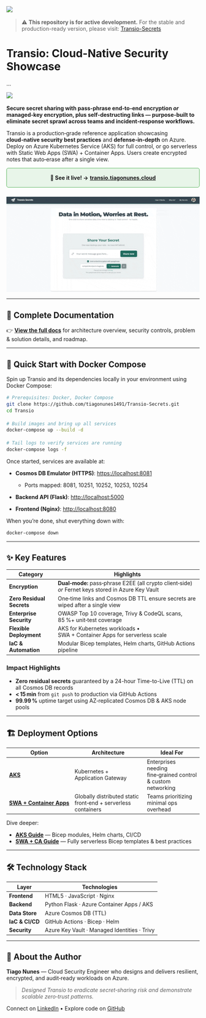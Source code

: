 [![](https://img.shields.io/badge/status-active--development-orange)](https://github.com/tiagonunes1491/Transio-Secrets)

> ⚠️ **This repository is for active development.**
> For the stable and production-ready version, please visit: [Transio-Secrets](https://github.com/tiagonunes1491/Transio-Secrets)

# Transio: Cloud-Native Security Showcase

...


[![](https://img.shields.io/badge/license-MIT-blue)](https://github.com/tiagonunes1491/Transio/blob/main/LICENSE)

**Secure secret sharing with pass‑phrase end‑to‑end encryption *or* managed‑key encryption, plus self‑destructing links — purpose‑built to eliminate secret sprawl across teams and incident‑response workflows.**

Transio is a production‑grade reference application showcasing **cloud‑native security best practices** and **defense‑in‑depth** on Azure. Deploy on Azure Kubernetes Service (AKS) for full control, or go serverless with Static Web Apps (SWA) + Container Apps. Users create encrypted notes that auto‑erase after a single view.


<div style="text-align: center; padding: 1rem; border: 1px solid #4CAF50; border-radius: 5px; margin-bottom: 1.5rem; background-color: #e8f5e9;"> <strong>👀 See it live! &rarr;</strong> <a href="https://transio.tiagonunes.cloud" target="_blank" rel="noopener"><strong>transio.tiagonunes.cloud</strong></a> </div>

![Demo of Transio](docs/demo.gif)


---

## 📖 Complete Documentation

👉 **[View the full docs](https://tiagonunes1491.github.io/Transio/)** for architecture overview, security controls, problem & solution details, and roadmap.

---

## 🚀 Quick Start with Docker Compose

Spin up Transio and its dependencies locally in your environment using Docker Compose:

```bash
# Prerequisites: Docker, Docker Compose
git clone https://github.com/tiagonunes1491/Transio-Secrets.git
cd Transio

# Build images and bring up all services
docker-compose up --build -d

# Tail logs to verify services are running
docker-compose logs -f
```

Once started, services are available at:

* **Cosmos DB Emulator (HTTPS)**: [https://localhost:8081](https://localhost:8081)

  * Ports mapped: 8081, 10251, 10252, 10253, 10254
* **Backend API (Flask)**: [http://localhost:5000](http://localhost:5000)
* **Frontend (Nginx)**: [http://localhost:8080](http://localhost:8080)

When you’re done, shut everything down with:

```bash
docker-compose down
```


---

## ✨ Key Features

| Category                  | Highlights                                                                                          |
| ------------------------- | --------------------------------------------------------------------------------------------------- |
| **Encryption**            | **Dual‑mode:** pass‑phrase E2EE (all crypto client‑side) *or* Fernet keys stored in Azure Key Vault |
| **Zero Residual Secrets** | One‑time links and Cosmos DB TTL ensure secrets are wiped after a single view                       |
| **Enterprise Security**   | OWASP Top 10 coverage, Trivy & CodeQL scans, 85 %+ unit‑test coverage                               |
| **Flexible Deployment**   | AKS for Kubernetes workloads • SWA + Container Apps for serverless scale                            |
| **IaC & Automation**      | Modular Bicep templates, Helm charts, GitHub Actions pipeline                                       |

### Impact Highlights

* **Zero residual secrets** guaranteed by a 24-hour Time-to-Live (TTL) on all Cosmos DB records
* **< 15 min** from `git push` to production via GitHub Actions
* **99.99 %** uptime target using AZ‑replicated Cosmos DB & AKS node pools

---

## 🏗️ Deployment Options

| Option                                          | Architecture                                                  | Ideal For                                                    |
| ----------------------------------------------- | ------------------------------------------------------------- | ------------------------------------------------------------ |
| **[AKS](infra/20-platform-aks/)**                      | Kubernetes + Application Gateway                              | Enterprises needing fine‑grained control & custom networking |
| **[SWA + Container Apps](infra/20-platform-swa/)** | Globally distributed static front‑end + serverless containers | Teams prioritizing minimal ops overhead                      |

Dive deeper:

* **[AKS Guide](infra/20-platform-aks/README.md)** — Bicep modules, Helm charts, CI/CD
* **[SWA + CA Guide](infra/20-platform-swa/README.md)** — Fully serverless Bicep templates & best practices

---

## 🛠️ Technology Stack

| Layer           | Technologies                                 |
| --------------- | -------------------------------------------- |
| **Frontend**    | HTML5 · JavaScript · Nginx                   |
| **Backend**     | Python Flask · Azure Container Apps / AKS    |
| **Data Store**  | Azure Cosmos DB (TTL)                        |
| **IaC & CI/CD** | GitHub Actions · Bicep · Helm                |
| **Security**    | Azure Key Vault · Managed Identities · Trivy |

---

## 👤 About the Author

**Tiago Nunes** — Cloud Security Engineer who designs and delivers resilient, encrypted, and audit‑ready workloads on Azure.

> *Designed Transio to eradicate secret‑sharing risk and demonstrate scalable zero‑trust patterns.*

Connect on [LinkedIn](https://www.linkedin.com/in/tiago-nunes1491/) • Explore code on [GitHub](https://github.com/tiagonunes1491)
